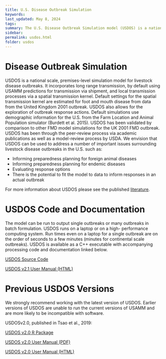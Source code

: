 ```yaml
---
title: U.S. Disease Outbreak Simulation
keywords:
last_updated: May 8, 2024
tags:
summary: The U.S. Disease Outbreak Simulation model (USDOS) is a national scale model where premises-to-premises transmission occurs by two routes -- long range transmission due to movement of infected animals informed by USAMM or local due to aerosol, fenceline, or fomite transmission.
sidebar:
permalink: usdos.html
folder: usdos
---
```


# Disease Outbreak Simulation
USDOS is a national scale, premises-level simulation model for livestock disease outbreaks. It incorporates long range transmission, by default using USAMM predictions for transmission via shipment, and local transmission processes via a spatial transmission kernel. Default settings for the spatial transmission kernel are estimated for foot and mouth disease from data from the United Kingdom 2001 outbreak. USDOS also allows for the exploration of outbreak response actions. Default simulations use demographic information for the U.S. from the Farm Location and Animal Population simulator (Burdett et al. 2015). USDOS has been validated by comparison to other FMD model simulations for the UK 2001 FMD outbreak. USDOS has been through the peer-review process via academic publications as well as a model-review process by USDA.
We envision that USDOS can be used to address a number of important issues surrounding livestock disease outbreaks in the U.S. such as:
-	Informing preparedness planning for foreign animal diseases
-	Informing preparedness planning for endemic diseases
-	Evaluating response options
-	There is the potential to fit the model to data to inform responses in an actual outbreak

For more information about USDOS please see the published [literature](https://webblabb.github.io/usammusdos/literature).


# USDOS Code and Documentation
The model can be run to output single outbreaks or many outbreaks in batch formulation. USDOS runs on a laptop or on a high- performance computing system. Run times even on a laptop for a single outbreak are on the order of seconds to a few minutes (minutes for continental scale outbreaks). USDOS is available as a C++ executable with accompanying processing code and documentation linked below.

<a href="https://github.com/webblabb/usdos" class="btn btn-primary">USDOS Source Code</a>

<a href="literature/USDOSv2.1_UserManual.html" class="btn btn-primary">USDOS v2.1 User Manual (HTML)</a>



# Previous USDOS Versions

We strongly recommend working with the latest version of USDOS. Earlier versions of USDOS are unable to run the current versions of USAMM and are more likely to be incompatible with software.

USDOSv2.0, published in Tsao et al., 2019:

<a href="https://github.com/webblabb/usdosr" class="btn btn-primary">USDOS v2.0 R Package</a>

<a href="literature/USDOS_UserManual_Tsaoetal.pdf" class="btn btn-primary">USDOS v2.0 User Manual (PDF)</a>

<a href="literature/USDOS_UserManual_Tsaoetal.html" class="btn btn-primary">USDOS v2.0 User Manual (HTML)</a>
